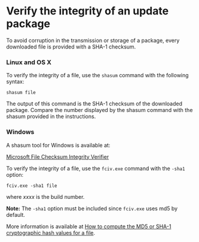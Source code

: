 # Verify the integrity of an update package

To avoid corruption in the transmission or storage of a package, every downloaded file is provided with a SHA-1 checksum.

### Linux and OS X

To verify the integrity of a file, use the `shasum` command with the following syntax:

```
shasum file
```

The output of this command is the SHA-1 checksum of the downloaded package. Compare the number displayed by the shasum command with the shasum provided in the instructions.

### Windows

A shasum tool for Windows is available at:

[Microsoft File Checksum Integrity Verifier](http://www.microsoft.com/en-us/download/details.aspx?id=11533)

To verify the integrity of a file, use the `fciv.exe` command with the `-sha1` option:

```
fciv.exe -sha1 file
```

where _xxxx_ is the build number.

__Note:__ The `-sha1` option must be included since `fciv.exe` uses md5 by default. 

More information is available at [How to compute the MD5 or SHA-1 cryptographic hash values for a file](http://support2.microsoft.com/kb/889768).
